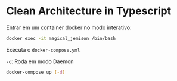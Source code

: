 # Clean Architecture in Typescript

Entrar em um container docker no modo interativo:

```bash
docker exec -it magical_jemison /bin/bash
```

Executa o `docker-compose.yml`

`-d`: Roda em modo Daemon

```bash
docker-compose up [-d]
```
